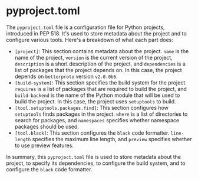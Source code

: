 # pyproject.toml

The `pyproject.toml` file is a configuration file for Python projects, introduced in PEP 518. It's used to store metadata about the project and to configure various tools. Here's a breakdown of what each part does:

* `[project]`: This section contains metadata about the project. `name` is the name of the project, `version` is the current version of the project, `description` is a short description of the project, and `dependencies` is a list of packages that the project depends on. In this case, the project depends on `betterproto` version `v2.0.0b6`.
* `[build-system]`: This section specifies the build system for the project. `requires` is a list of packages that are required to build the project, and `build-backend` is the name of the Python module that will be used to build the project. In this case, the project uses `setuptools` to build.
* `[tool.setuptools.packages.find]`: This section configures how `setuptools` finds packages in the project. `where` is a list of directories to search for packages, and `namespaces` specifies whether namespace packages should be used.
* `[tool.black]`: This section configures the `black` code formatter. `line-length` specifies the maximum line length, and `preview` specifies whether to use preview features.

In summary, this `pyproject.toml` file is used to store metadata about the project, to specify its dependencies, to configure the build system, and to configure the `black` code formatter.
